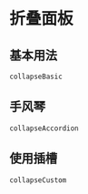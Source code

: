# 折叠面板
## 基本用法
```widgetsRow
collapseBasic
```

## 手风琴
```widgetsRow
collapseAccordion
```

## 使用插槽
```widgetsRow
collapseCustom
```
